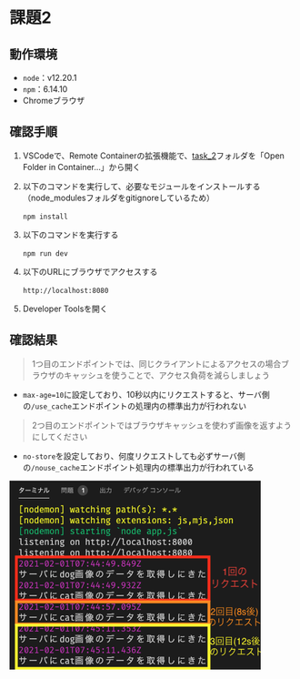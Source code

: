 # 課題2

## 動作環境

- `node`：v12.20.1
- `npm`：6.14.10
- Chromeブラウザ

## 確認手順

1. VSCodeで、Remote Containerの拡張機能で、[task_2](../task_2)フォルダを「Open Folder in Container...」から開く
2. 以下のコマンドを実行して、必要なモジュールをインストールする（node_modulesフォルダをgitignoreしているため）

   `npm install`
3. 以下のコマンドを実行する

   `npm run dev`
4. 以下のURLにブラウザでアクセスする

   `http://localhost:8080`
5. Developer Toolsを開く

## 確認結果

> 1つ目のエンドポイントでは、同じクライアントによるアクセスの場合ブラウザのキャッシュを使うことで、アクセス負荷を減らしましょう

- `max-age=10`に設定しており、10秒以内にリクエストすると、サーバ側の`/use_cache`エンドポイントの処理内の標準出力が行われない

> 2つ目のエンドポイントではブラウザキャッシュを使わず画像を返すようにしてください

- `no-store`を設定しており、何度リクエストしても必ずサーバ側の`/nouse_cache`エンドポイント処理内の標準出力が行われている

![](../../../assets/cache_task_2_result.png)